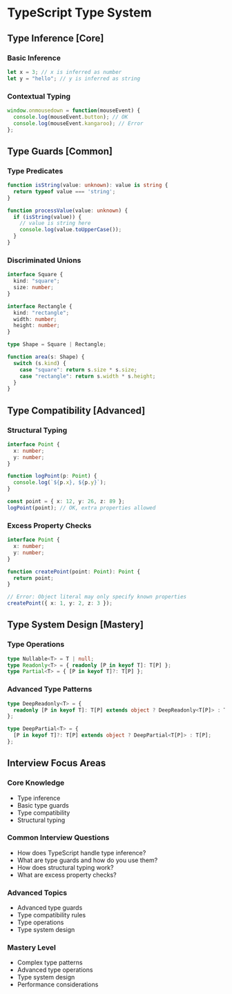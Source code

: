 # TypeScript Type System

## Type Inference [Core]

### Basic Inference
```typescript
let x = 3; // x is inferred as number
let y = "hello"; // y is inferred as string
```

### Contextual Typing
```typescript
window.onmousedown = function(mouseEvent) {
  console.log(mouseEvent.button); // OK
  console.log(mouseEvent.kangaroo); // Error
};
```

## Type Guards [Common]

### Type Predicates
```typescript
function isString(value: unknown): value is string {
  return typeof value === 'string';
}

function processValue(value: unknown) {
  if (isString(value)) {
    // value is string here
    console.log(value.toUpperCase());
  }
}
```

### Discriminated Unions
```typescript
interface Square {
  kind: "square";
  size: number;
}

interface Rectangle {
  kind: "rectangle";
  width: number;
  height: number;
}

type Shape = Square | Rectangle;

function area(s: Shape) {
  switch (s.kind) {
    case "square": return s.size * s.size;
    case "rectangle": return s.width * s.height;
  }
}
```

## Type Compatibility [Advanced]

### Structural Typing
```typescript
interface Point {
  x: number;
  y: number;
}

function logPoint(p: Point) {
  console.log(`${p.x}, ${p.y}`);
}

const point = { x: 12, y: 26, z: 89 };
logPoint(point); // OK, extra properties allowed
```

### Excess Property Checks
```typescript
interface Point {
  x: number;
  y: number;
}

function createPoint(point: Point): Point {
  return point;
}

// Error: Object literal may only specify known properties
createPoint({ x: 1, y: 2, z: 3 });
```

## Type System Design [Mastery]

### Type Operations
```typescript
type Nullable<T> = T | null;
type Readonly<T> = { readonly [P in keyof T]: T[P] };
type Partial<T> = { [P in keyof T]?: T[P] };
```

### Advanced Type Patterns
```typescript
type DeepReadonly<T> = {
  readonly [P in keyof T]: T[P] extends object ? DeepReadonly<T[P]> : T[P];
};

type DeepPartial<T> = {
  [P in keyof T]?: T[P] extends object ? DeepPartial<T[P]> : T[P];
};
```

## Interview Focus Areas

### Core Knowledge
- Type inference
- Basic type guards
- Type compatibility
- Structural typing

### Common Interview Questions
- How does TypeScript handle type inference?
- What are type guards and how do you use them?
- How does structural typing work?
- What are excess property checks?

### Advanced Topics
- Advanced type guards
- Type compatibility rules
- Type operations
- Type system design

### Mastery Level
- Complex type patterns
- Advanced type operations
- Type system design
- Performance considerations 